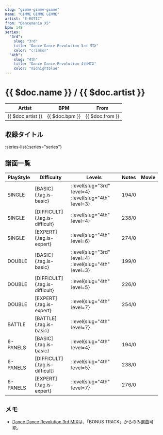 ```yaml
---
slug: "gimme-gimme-gimme"
name: "GIMME GIMME GIMME"
artist: "E-ROTIC"
from: "Dancemania X5"
bpm: 148
series:
  "3rd":
    slug: "3rd"
    title: "Dance Dance Revolution 3rd MIX"
    color: "crimson"
  "4th":
    slug: "4th"
    title: "Dance Dance Revolution 4thMIX"
    color: "midnightblue"
---
```


# {{ $doc.name }} / {{ $doc.artist }}

|Artist|BPM|From|
|------|---|----|
|{{ $doc.artist }}|{{ $doc.bpm }}|{{ $doc.from }}|

## 収録タイトル

:series-list{:series="series"}

## 譜面一覧

|PlayStyle|Difficulty|Levels|Notes|Movie|
|---------|----------|------|-----|-----|
|SINGLE|[BASIC]{.tag.is-basic}|:level{slug="3rd" level=4} :level{slug="4th" level=3}|194/0||
|SINGLE|[DIFFICULT]{.tag.is-difficult}|:level{slug="4th" level=4}|238/0||
|SINGLE|[EXPERT]{.tag.is-expert}|:level{slug="4th" level=6}|274/0||
|DOUBLE|[BASIC]{.tag.is-basic}|:level{slug="3rd" level=4} :level{slug="4th" level=3}|199/0||
|DOUBLE|[DIFFICULT]{.tag.is-difficult}|:level{slug="4th" level=5}|226/0||
|DOUBLE|[EXPERT]{.tag.is-expert}|:level{slug="4th" level=7}|254/0||
|BATTLE|[BATTLE]{.tag.is-basic}|:level{slug="4th" level=7}|||
|6-PANELS|[BASIC]{.tag.is-basic}|:level{slug="4th" level=4}|194/0||
|6-PANELS|[DIFFICULT]{.tag.is-difficult}|:level{slug="4th" level=5}|238/0||
|6-PANELS|[EXPERT]{.tag.is-expert}|:level{slug="4th" level=7}|276/0||

## メモ

- [Dance Dance Revolution 3rd MIX](/series/3rd/)は、「BONUS TRACK」からのみ選曲可能。
